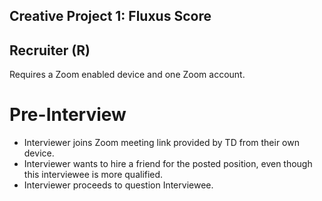 ## Creative Project 1: Fluxus Score

## Recruiter (R)

Requires a Zoom enabled device and one Zoom account.

# Pre-Interview

- Interviewer joins Zoom meeting link provided by TD from their own device.
- Interviewer wants to hire a friend for the posted position, even though this interviewee is more qualified.
- Interviewer proceeds to question Interviewee.